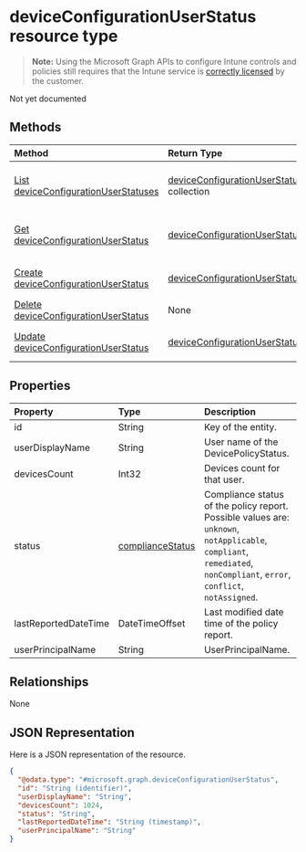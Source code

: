 ﻿# deviceConfigurationUserStatus resource type

> **Note:** Using the Microsoft Graph APIs to configure Intune controls and policies still requires that the Intune service is [correctly licensed](https://go.microsoft.com/fwlink/?linkid=839381) by the customer.

Not yet documented
## Methods
|Method|Return Type|Description|
|:---|:---|:---|
|[List deviceConfigurationUserStatuses](../api/intune_deviceconfig_deviceconfigurationuserstatus_list.md)|[deviceConfigurationUserStatus](../resources/intune_deviceconfig_deviceconfigurationuserstatus.md) collection|List properties and relationships of the [deviceConfigurationUserStatus](../resources/intune_deviceconfig_deviceconfigurationuserstatus.md) objects.|
|[Get deviceConfigurationUserStatus](../api/intune_deviceconfig_deviceconfigurationuserstatus_get.md)|[deviceConfigurationUserStatus](../resources/intune_deviceconfig_deviceconfigurationuserstatus.md)|Read properties and relationships of the [deviceConfigurationUserStatus](../resources/intune_deviceconfig_deviceconfigurationuserstatus.md) object.|
|[Create deviceConfigurationUserStatus](../api/intune_deviceconfig_deviceconfigurationuserstatus_create.md)|[deviceConfigurationUserStatus](../resources/intune_deviceconfig_deviceconfigurationuserstatus.md)|Create a new [deviceConfigurationUserStatus](../resources/intune_deviceconfig_deviceconfigurationuserstatus.md) object.|
|[Delete deviceConfigurationUserStatus](../api/intune_deviceconfig_deviceconfigurationuserstatus_delete.md)|None|Deletes a [deviceConfigurationUserStatus](../resources/intune_deviceconfig_deviceconfigurationuserstatus.md).|
|[Update deviceConfigurationUserStatus](../api/intune_deviceconfig_deviceconfigurationuserstatus_update.md)|[deviceConfigurationUserStatus](../resources/intune_deviceconfig_deviceconfigurationuserstatus.md)|Update the properties of a [deviceConfigurationUserStatus](../resources/intune_deviceconfig_deviceconfigurationuserstatus.md) object.|

## Properties
|Property|Type|Description|
|:---|:---|:---|
|id|String|Key of the entity.|
|userDisplayName|String|User name of the DevicePolicyStatus.|
|devicesCount|Int32|Devices count for that user.|
|status|[complianceStatus](../resources/intune_shared_compliancestatus.md)|Compliance status of the policy report. Possible values are: `unknown`, `notApplicable`, `compliant`, `remediated`, `nonCompliant`, `error`, `conflict`, `notAssigned`.|
|lastReportedDateTime|DateTimeOffset|Last modified date time of the policy report.|
|userPrincipalName|String|UserPrincipalName.|

## Relationships
None
## JSON Representation
Here is a JSON representation of the resource.
<!-- {
  "blockType": "resource",
  "keyProperty": "id",
  "@odata.type": "microsoft.graph.deviceConfigurationUserStatus"
}
-->
``` json
{
  "@odata.type": "#microsoft.graph.deviceConfigurationUserStatus",
  "id": "String (identifier)",
  "userDisplayName": "String",
  "devicesCount": 1024,
  "status": "String",
  "lastReportedDateTime": "String (timestamp)",
  "userPrincipalName": "String"
}
```



